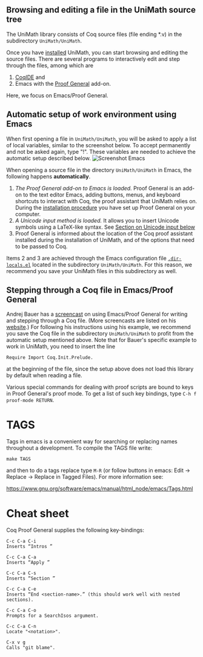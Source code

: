 
Browsing and editing a file in the UniMath source tree
------------------------------------------------------

The UniMath library consists of Coq source files (file ending *.v) in the subdirectory `UniMath/UniMath`.

Once you have [installed](./INSTALL.md) UniMath, you can start browsing and editing the source files.
There are several programs to interactively edit and step through the files, among which
are
1. [CoqIDE](https://coq.inria.fr/refman/practical-tools/coqide.html) and
2. Emacs with the [Proof General](https://proofgeneral.github.io/) add-on.

Here, we focus on Emacs/Proof General.

Automatic setup of work environment using Emacs
-----------------------------------------------

When first opening a file in `UniMath/UniMath`, you will be asked to apply a list of local variables, similar to the screenshot below. To accept permanently and not be asked again, type "!". These variables are needed to achieve the automatic setup described below.
![Screenshot Emacs](https://raw.githubusercontent.com/wiki/UniMath/UniMath/Screenshot_Emacs.png)

When opening a source file in the directory `UniMath/UniMath` in Emacs, the following happens **automatically**.
1. *The Proof General add-on to Emacs is loaded.*
   Proof General is an add-on to the text editor Emacs, adding buttons, menus, and keyboard shortcuts
   to interact with Coq, the proof assistant that UniMath relies on.
   During the [installation procedure](./INSTALL.md) you have set up Proof General on your computer.
2. *A Unicode input method is loaded.*
   It allows you to insert Unicode symbols using a LaTeX-like syntax.
   See [Section on Unicode input below](USAGE.md/#unicode-input)
3. Proof General is informed about the location of the Coq proof assistant installed during the installation of UniMath,
   and of the options that need to be passed to Coq.

Items 2 and 3 are achieved through the Emacs configuration file [`.dir-locals.el`](./UniMath/.dir-locals.el) located in
the subdirectory `UniMath/UniMath`.
For this reason, we recommend you save your UniMath files in this subdirectory as well.


Stepping through a Coq file in Emacs/Proof General
-------------------------------------------------
Andrej Bauer has a [screencast](https://www.youtube.com/watch?v=l6zqLJQCnzo) on using Emacs/Proof General
for writing and stepping through a Coq file.
(More screencasts are listed on his [website](http://math.andrej.com/2011/02/22/video-tutorials-for-the-coq-proof-assistant/).)
For following his instructions using his example, we recommend you save the Coq file in the subdirectory `UniMath/UniMath`
to profit from the automatic setup mentioned above.
Note that for Bauer's specific example to work in UniMath, you need to insert the line
```
Require Import Coq.Init.Prelude.
```
at the beginning of the file, since the setup above does not load this library by default when reading a file.

Various special commands for dealing with proof scripts are bound to keys in Proof General's proof mode.
To get a list of such key bindings, type ` C-h f proof-mode RETURN `.

# TAGS
Tags in emacs is a convenient way for searching or replacing names throughout a development. To compile the TAGS file write:

``make TAGS``

and then to do a tags replace type `M-R` (or follow buttons in emacs: Edit -> Replace -> Replace in Tagged Files). For more information see:

https://www.gnu.org/software/emacs/manual/html_node/emacs/Tags.html

# Cheat sheet

Coq Proof General supplies the following key-bindings:

    C-c C-a C-i
    Inserts “Intros ”

    C-c C-a C-a
    Inserts “Apply ”

    C-c C-a C-s
    Inserts “Section ”

    C-c C-a C-e
    Inserts “End <section-name>.” (this should work well with nested sections).

    C-c C-a C-o
    Prompts for a SearchIsos argument.

    C-c C-a C-n
    Locate "<notation>".

    C-x v g
    Calls "git blame".
